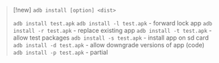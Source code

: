 
> [!new] 
> `adb install [option] <dist>`
> 
> `adb install test.apk`
> `adb install -l test.apk` - forward lock app
> `adb install -r test.apk` - replace existing app
> `adb install -t test.apk` - allow test packages
> `adb install -s test.apk` - install app on sd card
> `adb install -d test.apk` - allow downgrade versions of app (code)
> `adb install -p test.apk` - partial 

